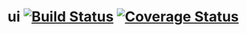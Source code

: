 # ui [![Build Status](https://travis-ci.org/mmintel/ui.svg?branch=master)](https://travis-ci.org/mmintel/ui) [![Coverage Status](https://coveralls.io/repos/github/mmintel/ui/badge.svg?branch=master)](https://coveralls.io/github/mmintel/ui?branch=master)